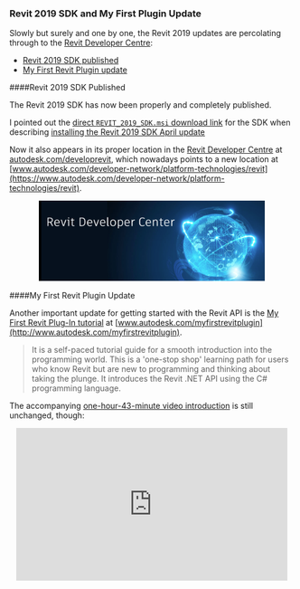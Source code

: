 <head>
<meta http-equiv="Content-Type" content="text/html; charset=utf-8">
<link rel="stylesheet" type="text/css" href="bc.css">
<!--
<script src="run_prettify.js" type="text/javascript"></script>
<script src="https://google-code-prettify.googlecode.com/svn/loader/run_prettify.js" type="text/javascript"></script>
-->
<script src="https://cdn.rawgit.com/google/code-prettify/master/loader/run_prettify.js" type="text/javascript"></script>
</head>

<!---

- [My First Revit Plug-in](https://knowledge.autodesk.com/support/revit-products/learn-explore/caas/simplecontent/content/my-first-revit-plug-overview.html)

- Revit 2019 SDK now published properly
Yes, we will have the old Marketing url http://www.autodesk.com/myfirstrevitplugin redirected  to the first page my first Revit plugin.
Also, will get the link added in the page https://www.autodesk.com/developrevit or https://www.autodesk.com/developer-network/platform-technologies/revit

 in the #RevitAPI @AutodeskRevit #bim #dynamobim @AutodeskForge #ForgeDevCon 

Slowly but surely and one by one, the Revit 2019 updates are percolating through to the Revit Developer Centre
&ndash; Revit 2019 SDK published
&ndash; My First Revit Plugin update...

--->

### Revit 2019 SDK and My First Plugin Update

Slowly but surely and one by one, the Revit 2019 updates are percolating through to
the [Revit Developer Centre](http://autodesk.com/developrevit):

- [Revit 2019 SDK published](#2) 
- [My First Revit Plugin update](#3) 

####<a name="2"></a>Revit 2019 SDK Published

The Revit 2019 SDK has now been properly and completely published.

I pointed out
the [direct `REVIT_2019_SDK.msi` download link](http://download.autodesk.com/us/revit-sdk/REVIT_2019_SDK.msi) for the SDK when
describing [installing the Revit 2019 SDK April update](http://thebuildingcoder.typepad.com/blog/2018/05/installing-the-revit-2019-sdk-april-update.html)

Now it also appears in its proper location in
the [Revit Developer Centre](http://autodesk.com/developrevit)
at [autodesk.com/developrevit](http://autodesk.com/developrevit),
which nowadays points to a new location
at [www.autodesk.com/developer-network/platform-technologies/revit](https://www.autodesk.com/developer-network/platform-technologies/revit).

<center>
<img src="img/revit_developer_centre.png" alt="Revit Developer Centre" width="400"/>
</center>

####<a name="3"></a>My First Revit Plugin Update

Another important update for getting started with the Revit API is
the [My First Revit Plug-In tutorial](http://www.autodesk.com/myfirstrevitplugin)
at [www.autodesk.com/myfirstrevitplugin](http://www.autodesk.com/myfirstrevitplugin).

> It is a self-paced tutorial guide for a smooth introduction into the programming world. This is a 'one-stop shop' learning path for users who know Revit but are new to programming and thinking about taking the plunge. It introduces the Revit .NET API using the C# programming language.

The accompanying [one-hour-43-minute video introduction](https://youtu.be/q3x-rne4aLw) is still unchanged, though:

<center>
<iframe width="480" height="270" src="https://www.youtube.com/embed/q3x-rne4aLw" frameborder="0" allow="autoplay; encrypted-media" allowfullscreen></iframe>
<center>

